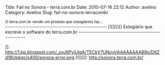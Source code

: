 Title: Fail no Sonora - terra.com.br
Date: 2010-07-16 22:12
Author: avelino
Category: Avelino
Slug: fail-no-sonora-terracombr

<div>
<div class="separator" style="clear: both; text-align: auto;">
<span class="Apple-style-span" style="font-family: Arial; font-size: small;"><span class="Apple-style-span" style="font-size: 13px;">O
terra.com.br vende um produto que estagiários faz...</span></span>
</div>
<div class="separator" style="clear: both; text-align: auto;">
<span class="Apple-style-span" style="font-family: Arial; font-size: small;"><span class="Apple-style-span" style="font-size: 13px;">  
</span></span>
</div>
  ---------------------------------------------------
  [![][]][]
  Estagiário que escreve o software do terra.com.br
  ---------------------------------------------------

</div>

  []: http://1.bp.blogspot.com/_ovJ6PyiUjqA/TECkV7UNoyI/AAAAAAAAB9o/D6Zd18Upkqo/s400/sonora-error.png
  [![][]]: http://sonora.terra.com.br/
